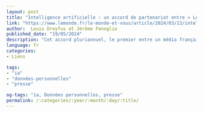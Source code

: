 ```yaml
---
layout: post
title: "Intelligence artificielle : un accord de partenariat entre « Le Monde » et OpenAI"
link: "https://www.lemonde.fr/le-monde-et-vous/article/2024/03/13/intelligence-artificielle-un-accord-de-partenariat-entre-le-monde-et-openai_6221836_6065879.html"
author:  Louis Dreyfus et Jérôme Fenoglio
published_date: "19/05/2024"
description: "Cet accord pluriannuel, le premier entre un média français et un acteur majeur de l’ia, permettra à la société de s’appuyer sur le corpus du journal pour établir et fiabiliser les réponses de son outil chat-gpt, moyennant une source significative de revenus supplémentaires. "
language: fr
categories:
- Liens

tags:
- "ia"
- "données-personnelles"
- "presse"

og-tags: "ia, Données personnelles, presse"
permalink: /:categories/:year/:month/:day/:title/
---
```

